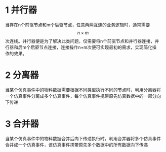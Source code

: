 # 1 并行器

当存在n个前驱节点和m个后驱节点，任意两两互连的业务逻辑时，通常需要$$ n \times m $$次连线。并行器便是为了解决此类问题，仅需要将n个前驱节点和并行器连接，并行器和后m个后驱节点连接，连接操作n+m次便可实现最初的需求，实现简化操作的效果。

# 2 分离器

当某个仿真事件中的物料数据需要根据不同类型执行不同的节点时，利用分离器将一个仿真事件分离成多个仿真事件，每个仿真事件携带原先仿真数据中的一部分向下传递

# 3 合并器

当某个仿真事件中的物料数据合并后向下传递执行时，利用合并器将多个仿真事件合并成一个仿真事件，该仿真事件携带原先多个数据中的所有数据向下传递